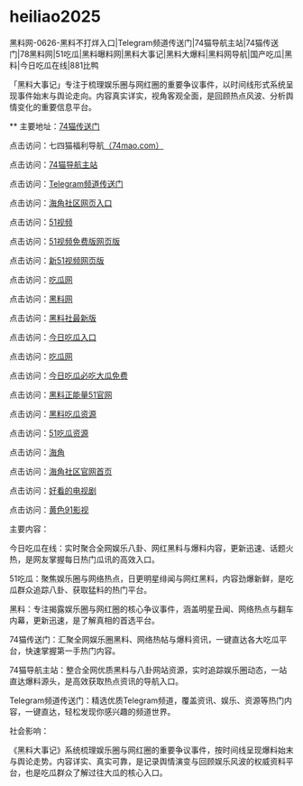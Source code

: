 # heiliao2025
黑料网-0626-黑料不打烊入口|Telegram频道传送门|74猫导航主站|74猫传送门|78黑料网|51吃瓜|黑料曝料网|黑料大事记|黑料大爆料|黑料网导航|国产吃瓜|黑料|今日吃瓜在线|881比鸭

「黑料大事记」专注于梳理娱乐圈与网红圈的重要争议事件，以时间线形式系统呈现事件始末与舆论走向。内容真实详实，视角客观全面，是回顾热点风波、分析舆情变化的重要信息平台。

** 主要地址：<a href="https://74mao.com/">74猫传送门</a>

点击访问：七四猫福利导航<a href="https://74mao.com/">（74mao.com）</a>

点击访问：<a href="https://74mao.com/">74猫导航主站</a>

点击访问：<a href="https://74mao.com/">Telegram频道传送门</a>

点击访问：<a href="https://hj-431.pages.dev/">海角社区网页入口</a>

点击访问：<a href="https://hj-502.pages.dev/">51视频</a>

点击访问：<a href="https://hj-501.pages.dev/">51视频免费版网页版</a>

点击访问：<a href="https://hj-500.pages.dev/">新51视频网页版</a>

点击访问：<a href="https://chigua832.pages.dev/">吃瓜网</a>

点击访问：<a href="https://heiliao738.pages.dev/">黑料网</a>

点击访问：<a href="https://heiliao4876.pages.dev/">黑料社最新版</a>

点击访问：<a href="https://chigua562.pages.dev/">今日吃瓜入口</a>

点击访问：<a href="https://chigua622.pages.dev/">吃瓜网</a>

点击访问：<a href="https://chigua367.pages.dev/">今日吃瓜必吃大瓜免费</a>

点击访问：<a href="https://heiliao673.pages.dev/">黑料正能量51官网</a>

点击访问：<a href="https://heiliao785.pages.dev/">黑料吃瓜资源</a>

点击访问：<a href="https://chigua628.pages.dev/">51吃瓜资源</a>

点击访问：<a href="https://hj-532.pages.dev/">海角</a>

点击访问：<a href="https://hj-531.pages.dev/">海角社区官网首页</a>

点击访问：<a href="https://hj-530.pages.dev/">好看的电视剧</a>

点击访问：<a href="https://hj-85.pages.dev/">黄色91影视</a>

主要内容：

今日吃瓜在线：实时聚合全网娱乐八卦、网红黑料与爆料内容，更新迅速、话题火热，是网友掌握每日热门瓜讯的高效入口。

51吃瓜：聚焦娱乐圈与网络热点，日更明星绯闻与网红黑料，内容劲爆新鲜，是吃瓜群众追踪八卦、获取猛料的热门平台。

黑料：专注揭露娱乐圈与网红圈的核心争议事件，涵盖明星丑闻、网络热点与翻车内幕，更新迅速，是了解真相的首选平台。

74猫传送门：汇聚全网娱乐圈黑料、网络热帖与爆料资讯，一键直达各大吃瓜平台，快速掌握第一手热门内容。

74猫导航主站：整合全网优质黑料与八卦网站资源，实时追踪娱乐圈动态，一站直达爆料源头，是高效获取热点资讯的导航入口。

Telegram频道传送门：精选优质Telegram频道，覆盖资讯、娱乐、资源等热门内容，一键直达，轻松发现你感兴趣的频道世界。

社会影响：

《黑料大事记》系统梳理娱乐圈与网红圈的重要争议事件，按时间线呈现爆料始末与舆论走势。内容详实、真实可靠，是记录舆情演变与回顾娱乐风波的权威资料平台，也是吃瓜群众了解过往大瓜的核心入口。

<span style="display:none;">[Canonical link](https://github.com/Mmi20250626/Mmi20250626）</span>

